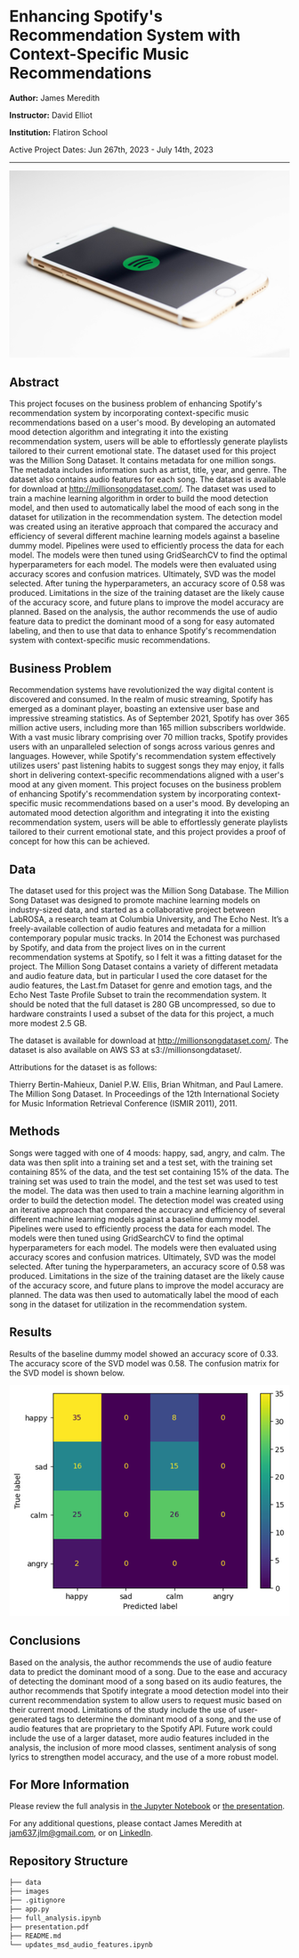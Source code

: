 # Enhancing Spotify's Recommendation System with Context-Specific Music Recommendations

**Author:** James Meredith

**Instructor:** David Elliot

**Institution:** Flatiron School

Active Project Dates: Jun 267th, 2023 - July 14th, 2023

***

![img](./images/sara-kurfess-wXU9yeANElg-unsplash.jpg)

## Abstract

This project focuses on the business problem of enhancing Spotify's recommendation system by incorporating context-specific music recommendations based on a user's mood. By developing an automated mood detection algorithm and integrating it into the existing recommendation system, users will be able to effortlessly generate playlists tailored to their current emotional state. The dataset used for this project was the Million Song Dataset. It contains metadata for one million songs. The metadata includes information such as artist, title, year, and genre. The dataset also contains audio features for each song. The dataset is available for download at http://millionsongdataset.com/. The dataset was used to train a machine learning algorithm in order to build the mood detection model, and then used to automatically label the mood of each song in the dataset for utilization in the recommendation system. The detection model was created using an iterative approach that compared the accuracy and efficiency of several different machine learning models against a baseline dummy model. Pipelines were used to efficiently process the data for each model. The models were then tuned using GridSearchCV to find the optimal hyperparameters for each model. The models were then evaluated using accuracy scores and confusion matrices. Ultimately, SVD was the model selected. After tuning the hyperparameters, an accuracy score of 0.58 was produced. Limitations in the size of the training dataset are the likely cause of the accuracy score, and future plans to improve the model accuracy are planned. Based on the analysis, the author recommends the use of audio feature data to predict the dominant mood of a song for easy automated labeling, and then to use that data to enhance Spotify's recommendation system with context-specific music recommendations. 

## Business Problem

Recommendation systems have revolutionized the way digital content is discovered and consumed. In the realm of music streaming, Spotify has emerged as a dominant player, boasting an extensive user base and impressive streaming statistics. As of September 2021, Spotify has over 365 million active users, including more than 165 million subscribers worldwide. With a vast music library comprising over 70 million tracks, Spotify provides users with an unparalleled selection of songs across various genres and languages. However, while Spotify's recommendation system effectively utilizes users' past listening habits to suggest songs they may enjoy, it falls short in delivering context-specific recommendations aligned with a user's mood at any given moment. This project focuses on the business problem of enhancing Spotify's recommendation system by incorporating context-specific music recommendations based on a user's mood. By developing an automated mood detection algorithm and integrating it into the existing recommendation system, users will be able to effortlessly generate playlists tailored to their current emotional state, and this project provides a proof of concept for how this can be achieved.

## Data

The dataset used for this project was the Million Song Database. The Million Song Dataset was designed to promote machine learning models on industry-sized data, and started as a collaborative project between LabROSA, a research team at Columbia University, and The Echo Nest. It’s a freely-available collection of audio features and metadata for a million contemporary popular music tracks. In 2014 the Echonest was purchased by Spotify, and data from the project lives on in the current recommendation systems at Spotify, so I felt it was a fitting dataset for the project. The Million Song Dataset contains a variety of different metadata and audio feature data, but in particular I used the core dataset for the audio features, the Last.fm Dataset for genre and emotion tags, and the Echo Nest Taste Profile Subset to train the recommendation system. It should be noted that the full dataset is 280 GB uncompressed, so due to hardware constraints I used a subset of the data for this project, a much more modest 2.5 GB. 

The dataset is available for download at http://millionsongdataset.com/. The dataset is also available on AWS S3 at s3://millionsongdataset/.

Attributions for the dataset is as follows:

Thierry Bertin-Mahieux, Daniel P.W. Ellis, Brian Whitman, and Paul Lamere. 
The Million Song Dataset. In Proceedings of the 12th International Society
for Music Information Retrieval Conference (ISMIR 2011), 2011.

## Methods

Songs were tagged with one of 4 moods: happy, sad, angry, and calm. The data was then split into a training set and a test set, with the training set containing 85% of the data, and the test set containing 15% of the data. The training set was used to train the model, and the test set was used to test the model. The data was then used to train a machine learning algorithm in order to build the detection model. The detection model was created using an iterative approach that compared the accuracy and efficiency of several different machine learning models against a baseline dummy model. Pipelines were used to efficiently process the data for each model. The models were then tuned using GridSearchCV to find the optimal hyperparameters for each model. The models were then evaluated using accuracy scores and confusion matrices. Ultimately, SVD was the model selected. After tuning the hyperparameters, an accuracy score of 0.58 was produced. Limitations in the size of the training dataset are the likely cause of the accuracy score, and future plans to improve the model accuracy are planned. The data was then used to automatically label the mood of each song in the dataset for utilization in the recommendation system.

## Results

Results of the baseline dummy model showed an accuracy score of 0.33. The accuracy score of the SVD model was 0.58. The confusion matrix for the SVD model is shown below.

![img](./images/confusion_matrix.png)

## Conclusions

Based on the analysis, the author recommends the use of audio feature data to predict the dominant mood of a song. Due to the ease and accuracy of detecting the dominant mood of a song based on its audio features, the author recommends that Spotify integrate a mood detection model into their current recommendation system to allow users to request music based on their current mood. Limitations of the study include the use of user-generated tags to determine the dominant mood of a song, and the use of audio features that are proprietary to the Spotify API. Future work could include the use of a larger dataset, more audio features included in the analysis, the inclusion of more mood classes, sentiment analysis of song lyrics to strengthen model accuracy, and the use of a more robust model.

## For More Information

Please review the full analysis in [the Jupyter Notebook](./full_analysis.ipynb) or [the presentation](./presentation.pdf).

For any additional questions, please contact James Meredith at <jam637.jlm@gmail.com>, or on [LinkedIn](https://www.linkedin.com/in/jamesleemeredith/).

## Repository Structure

```
├── data
├── images
├── .gitignore
├── app.py
├── full_analysis.ipynb
├── presentation.pdf
├── README.md
└── updates_msd_audio_features.ipynb
```